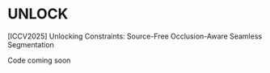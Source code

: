 # UNLOCK
[ICCV2025] Unlocking Constraints: Source-Free Occlusion-Aware Seamless Segmentation

Code coming soon
